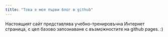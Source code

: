 ```yaml
---
title: "Това е моя първи блог в github"
---
```


Настоящият сайт представлява учебно-тренировъчна Интернет страница, с цел базово запознаване с възможностите на github pages. :)
